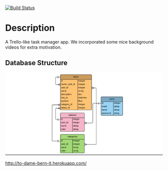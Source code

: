 [![Build Status](https://travis-ci.org/to-dame-bern-it/how-we-dew-it.svg?branch=master)](https://travis-ci.org/to-dame-bern-it/how-we-dew-it)

# Description
A Trello-like task manager app. We incorporated some nice background videos for extra motivation. 

## Database Structure
![alt tag](https://github.com/to-dame-bern-it/how-we-dew-it/blob/master/app/assets/images/data_structure.png)


http://to-dame-bern-it.herokuapp.com/
